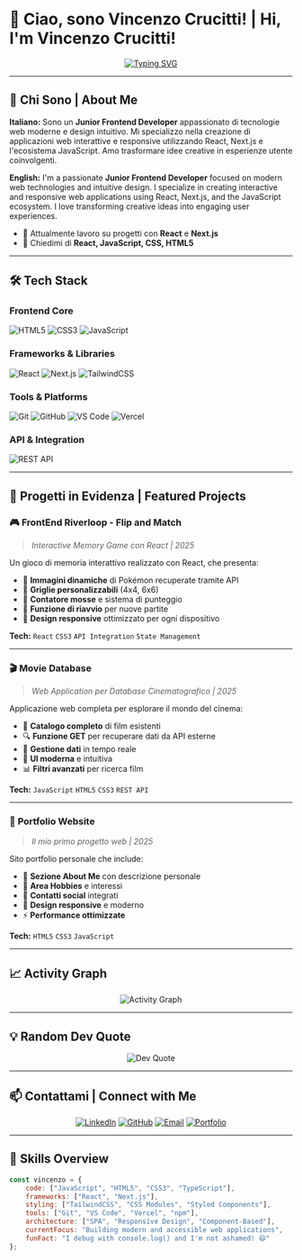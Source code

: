 # 👋 Ciao, sono Vincenzo Crucitti! | Hi, I'm Vincenzo Crucitti!

<div align="center">
  
[![Typing SVG](https://readme-typing-svg.demolab.com?font=Fira+Code&size=22&pause=1000&color=2E97F7&center=true&vCenter=true&width=600&lines=Frontend+Developer+%F0%9F%92%BB;React+%26+Next.js+Enthusiast+%E2%9A%9B%EF%B8%8F;UI%2FUX+Designer+%F0%9F%8E%A8;Always+Learning+New+Things+%F0%9F%9A%80)](https://git.io/typing-svg)

</div>

---

## 🚀 Chi Sono | About Me

**Italiano:** 
Sono un **Junior Frontend Developer** appassionato di tecnologie web moderne e design intuitivo. Mi specializzo nella creazione di applicazioni web interattive e responsive utilizzando React, Next.js e l'ecosistema JavaScript. Amo trasformare idee creative in esperienze utente coinvolgenti.

**English:**
I'm a passionate **Junior Frontend Developer** focused on modern web technologies and intuitive design. I specialize in creating interactive and responsive web applications using React, Next.js, and the JavaScript ecosystem. I love transforming creative ideas into engaging user experiences.

- 🔭 Attualmente lavoro su progetti con **React** e **Next.js**
- 💬 Chiedimi di **React, JavaScript, CSS, HTML5**

---

## 🛠️ Tech Stack

### Frontend Core
![HTML5](https://img.shields.io/badge/HTML5-E34F26?style=for-the-badge&logo=html5&logoColor=white)
![CSS3](https://img.shields.io/badge/CSS3-1572B6?style=for-the-badge&logo=css3&logoColor=white)
![JavaScript](https://img.shields.io/badge/JavaScript-F7DF1E?style=for-the-badge&logo=javascript&logoColor=black)


### Frameworks & Libraries
![React](https://img.shields.io/badge/React-20232A?style=for-the-badge&logo=react&logoColor=61DAFB)
![Next.js](https://img.shields.io/badge/Next.js-000000?style=for-the-badge&logo=nextdotjs&logoColor=white)
![TailwindCSS](https://img.shields.io/badge/Tailwind_CSS-38B2AC?style=for-the-badge&logo=tailwind-css&logoColor=white)

### Tools & Platforms
![Git](https://img.shields.io/badge/Git-F05032?style=for-the-badge&logo=git&logoColor=white)
![GitHub](https://img.shields.io/badge/GitHub-100000?style=for-the-badge&logo=github&logoColor=white)
![VS Code](https://img.shields.io/badge/VS_Code-007ACC?style=for-the-badge&logo=visual-studio-code&logoColor=white)
![Vercel](https://img.shields.io/badge/Vercel-000000?style=for-the-badge&logo=vercel&logoColor=white)

### API & Integration
![REST API](https://img.shields.io/badge/REST_API-FF6C37?style=for-the-badge&logo=postman&logoColor=white)


---

## 🎯 Progetti in Evidenza | Featured Projects

### 🎮 **FrontEnd Riverloop - Flip and Match**
> *Interactive Memory Game con React | 2025*

Un gioco di memoria interattivo realizzato con React, che presenta:
- 🎨 **Immagini dinamiche** di Pokémon recuperate tramite API
- 📐 **Griglie personalizzabili** (4x4, 6x6)
- 🔢 **Contatore mosse** e sistema di punteggio
- 🔄 **Funzione di riavvio** per nuove partite
- 📱 **Design responsive** ottimizzato per ogni dispositivo

**Tech:** `React` `CSS3` `API Integration` `State Management`

---

### 🎬 **Movie Database**
> *Web Application per Database Cinematografico | 2025*

Applicazione web completa per esplorare il mondo del cinema:
- 🎥 **Catalogo completo** di film esistenti
- 🔍 **Funzione GET** per recuperare dati da API esterne
- 💾 **Gestione dati** in tempo reale
- 🎨 **UI moderna** e intuitiva
- 📊 **Filtri avanzati** per ricerca film

**Tech:** `JavaScript` `HTML5` `CSS3` `REST API`

---

### 💼 **Portfolio Website**
> *Il mio primo progetto web | 2025*

Sito portfolio personale che include:
- 👤 **Sezione About Me** con descrizione personale
- 🎯 **Area Hobbies** e interessi
- 📱 **Contatti social** integrati
- 🎨 **Design responsive** e moderno
- ⚡ **Performance ottimizzate**

**Tech:** `HTML5` `CSS3` `JavaScript`

---

## 📈 Activity Graph

<div align="center">

![Activity Graph](https://github-readme-activity-graph.vercel.app/graph?username=vincenzocrucitti04-hash&theme=tokyo-night&hide_border=true)

</div>

---

## 💡 Random Dev Quote

<div align="center">

![Dev Quote](https://quotes-github-readme.vercel.app/api?type=horizontal&theme=tokyonight)

</div>

---

## 📫 Contattami | Connect with Me

<div align="center">

[![LinkedIn](https://img.shields.io/badge/LinkedIn-0077B5?style=for-the-badge&logo=linkedin&logoColor=white)](https://www.linkedin.com/in/vincenzo-crucitti-4b5428378/)
[![GitHub](https://img.shields.io/badge/GitHub-100000?style=for-the-badge&logo=github&logoColor=white)](https://github.com/vincenzocrucitti04-hash)
[![Email](https://img.shields.io/badge/Email-D14836?style=for-the-badge&logo=gmail&logoColor=white)](mailto:vincenzocrucitti04@gmail.com)
[![Portfolio](https://img.shields.io/badge/Portfolio-000000?style=for-the-badge&logo=vercel&logoColor=white)](https://vincenzocrucitti04-hash.github.io/Project-WebPage/)

</div>

---

## 🎨 Skills Overview
```javascript
const vincenzo = {
    code: ["JavaScript", "HTML5", "CSS3", "TypeScript"],
    frameworks: ["React", "Next.js"],
    styling: ["TailwindCSS", "CSS Modules", "Styled Components"],
    tools: ["Git", "VS Code", "Vercel", "npm"],
    architecture: ["SPA", "Responsive Design", "Component-Based"],
    currentFocus: "Building modern and accessible web applications",
    funFact: "I debug with console.log() and I'm not ashamed! 😄"
};
